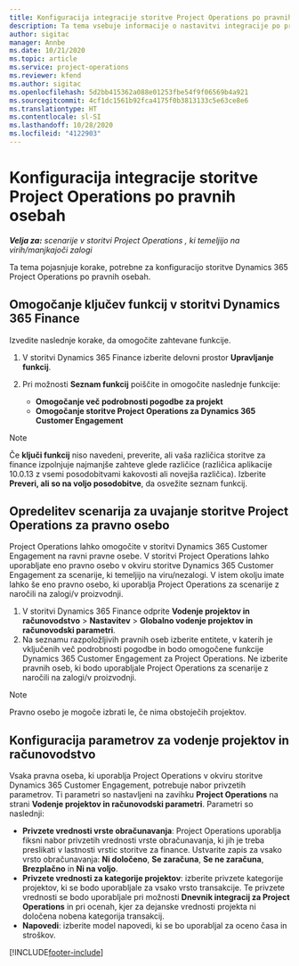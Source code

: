 ```yaml
---
title: Konfiguracija integracije storitve Project Operations po pravnih osebah
description: Ta tema vsebuje informacije o nastavitvi integracije po pravnih osebah v storitvi Project Operations.
author: sigitac
manager: Annbe
ms.date: 10/21/2020
ms.topic: article
ms.service: project-operations
ms.reviewer: kfend
ms.author: sigitac
ms.openlocfilehash: 5d2bb415362a088e01253fbe54f9f06569b4a921
ms.sourcegitcommit: 4cf1dc1561b92fca4175f0b3813133c5e63ce8e6
ms.translationtype: HT
ms.contentlocale: sl-SI
ms.lasthandoff: 10/28/2020
ms.locfileid: "4122903"
---
```

# <a name="configure-project-operations-integration-per-legal-entity"></a>Konfiguracija integracije storitve Project Operations po pravnih osebah 

_**Velja za:** scenarije v storitvi Project Operations , ki temeljijo na virih/manjkajoči zalogi_

Ta tema pojasnjuje korake, potrebne za konfiguracijo storitve Dynamics 365 Project Operations po pravnih osebah.

## <a name="enable-feature-keys-in-dynamics-365-finance"></a>Omogočanje ključev funkcij v storitvi Dynamics 365 Finance

Izvedite naslednje korake, da omogočite zahtevane funkcije.

1. V storitvi Dynamics 365 Finance izberite delovni prostor **Upravljanje funkcij**.
2. Pri možnosti **Seznam funkcij** poiščite in omogočite naslednje funkcije:
  
    - **Omogočanje več podrobnosti pogodbe za projekt**
    - **Omogočanje storitve Project Operations za Dynamics 365 Customer Engagement**

> [!NOTE]
> Če **ključi funkcij** niso navedeni, preverite, ali vaša različica storitve za finance izpolnjuje najmanjše zahteve glede različice (različica aplikacije 10.0.13 z vsemi posodobitvami kakovosti ali novejša različica). Izberite **Preveri, ali so na voljo posodobitve**, da osvežite seznam funkcij.

## <a name="define-the-project-operations-deployment-scenario-for-a-legal-entity"></a>Opredelitev scenarija za uvajanje storitve Project Operations za pravno osebo

Project Operations lahko omogočite v storitvi Dynamics 365 Customer Engagement na ravni pravne osebe. V storitvi Project Operations lahko uporabljate eno pravno osebo v okviru storitve Dynamics 365 Customer Engagement za scenarije, ki temeljijo na viru/nezalogi. V istem okolju imate lahko še eno pravno osebo, ki uporablja Project Operations za scenarije z naročili na zalogi/v proizvodnji.

1. V storitvi Dynamics 365 Finance odprite **Vodenje projektov in računovodstvo** > **Nastavitev** > **Globalno vodenje projektov in računovodski parametri**.
2. Na seznamu razpoložljivih pravnih oseb izberite entitete, v katerih je vključenih več podrobnosti pogodbe in bodo omogočene funkcije Dynamics 365 Customer Engagement za Project Operations. Ne izberite pravnih oseb, ki bodo uporabljale Project Operations za scenarije z naročili na zalogi/v proizvodnji.

> [!NOTE]
> Pravno osebo je mogoče izbrati le, če nima obstoječih projektov.

## <a name="configure-project-management-and-accounting-parameters"></a>Konfiguracija parametrov za vodenje projektov in računovodstvo

Vsaka pravna oseba, ki uporablja Project Operations v okviru storitve Dynamics 365 Customer Engagement, potrebuje nabor privzetih parametrov. Ti parametri so nastavljeni na zavihku **Project Operations** na strani **Vodenje projektov in računovodski parametri**. Parametri so naslednji:

  - **Privzete vrednosti vrste obračunavanja**: Project Operations uporablja fiksni nabor privzetih vrednosti vrste obračunavanja, ki jih je treba preslikati v lastnosti vrstic storitve za finance. Ustvarite zapis za vsako vrsto obračunavanja: **Ni določeno**, **Se zaračuna**, **Se ne zaračuna**, **Brezplačno** in **Ni na voljo**.
  - **Privzete vrednosti za kategorije projektov**: izberite privzete kategorije projektov, ki se bodo uporabljale za vsako vrsto transakcije. Te privzete vrednosti se bodo uporabljale pri možnosti **Dnevnik integracij za Project Operations** in pri ocenah, kjer za dejanske vrednosti projekta ni določena nobena kategorija transakcij.
  - **Napovedi**: izberite model napovedi, ki se bo uporabljal za oceno časa in stroškov.


[!INCLUDE[footer-include](../includes/footer-banner.md)]